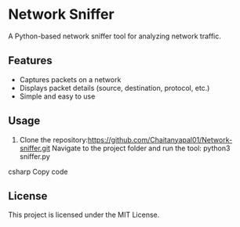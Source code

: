 # Network Sniffer
A Python-based network sniffer tool for analyzing network traffic.

## Features
- Captures packets on a network
- Displays packet details (source, destination, protocol, etc.)
- Simple and easy to use

## Usage
1. Clone the repository:https://github.com/Chaitanyapal01/Network-sniffer.git
 Navigate to the project folder and run the tool:
python3 sniffer.py

csharp
Copy code

## License
This project is licensed under the MIT License.

